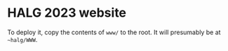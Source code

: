 # HALG 2023 website

To deploy it, copy the contents of `www/` to the root.
It will presumably be at `~halg/WWW`.
